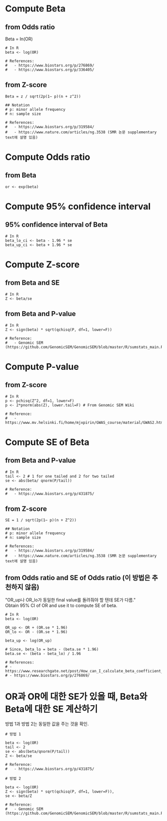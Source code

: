 # Compute Beta
## from Odds ratio
Beta = ln(OR)
```
# In R
beta <- log(OR)

# References:
#   - https://www.biostars.org/p/276869/
#   - https://www.biostars.org/p/336405/
```

## from Z-score
```
Beta = z / sqrt(2p(1− p)(n + z^2))

## Notation
# p: minor allele frequency
# n: sample size

# References:
#   - https://www.biostars.org/p/319584/
#   - https://www.nature.com/articles/ng.3538 (SMR 논문 supplementary text에 설명 있음)
```

# Compute Odds ratio
## from Beta
```
or <- exp(beta)
```

# Compute 95% confidence interval
## 95% confidence interval of Beta
```
# In R
beta_lo_ci <- beta - 1.96 * se
beta_up_ci <- beta + 1.96 * se
```

# Compute Z-score
## from Beta and SE
```
# In R
Z <- beta/se
```
## from Beta and P-value
```
# In R
Z <- sign(beta) * sqrt(qchisq(P, df=1, lower=F))

# Reference:
#   - Genomic SEM (https://github.com/GenomicSEM/GenomicSEM/blob/master/R/sumstats_main.R)
```

# Compute P-value
## from Z-score
```
# In R
p <- pchisq(Z^2, df=1, lower=F)
p <- 2*pnorm(abs(Z), lower.tail=F) # From Genomic SEM Wiki

# Reference:
#   - https://www.mv.helsinki.fi/home/mjxpirin/GWAS_course/material/GWAS2.html
```

# Compute SE of Beta
## from Beta and P-value
```
# In R
tail <- 2 # 1 for one tailed and 2 for two tailed
se <- abs(beta/ qnorm(P/tail))

# Reference:
#   - https://www.biostars.org/p/431875/
```
## from Z-score
```
SE = 1 / sqrt(2p(1− p)(n + Z^2))

## Notation
# p: minor allele frequency
# n: sample size

# References:
#   - https://www.biostars.org/p/319584/
#   - https://www.nature.com/articles/ng.3538 (SMR 논문 supplementary text에 설명 있음)
```

## from Odds ratio and SE of Odds ratio (이 방법은 추천하지 않음)
"OR_up나 OR_lo가 동일한 final value를 돌려줘야 할 텐데 SE가 다름."  
Obtain 95% CI of OR and use it to compute SE of beta.
```
# In R
beta <- log(OR)

OR_up <- OR + (OR.se * 1.96)
OR_lo <- OR - (OR.se * 1.96)

beta_up <- log(OR_up)

# Since, beta_lo = beta - (beta.se * 1.96)
beta.se <- (beta - beta_lo) / 1.96

# References:
# - https://www.researchgate.net/post/How_can_I_calculate_beta_coefficient_and_its_error_from_Odds_Ratio_from_GWAS_summary_Statisitcs
# - https://www.biostars.org/p/276869/
```

# OR과 OR에 대한 SE가 있을 때, Beta와 Beta에 대한 SE 계산하기
방법 1과 방법 2는 동일한 값을 주는 것을 확인.
```
# 방법 1

beta <- log(OR)
tail <- 2
se <- abs(beta/qnorm(P/tail))
Z <- beta/se

# Reference:
#   - https://www.biostars.org/p/431875/
```

```
# 방법 2

beta <- log(OR)
Z <- sign(beta) * sqrt(qchisq(P, df=1, lower=F)),
se <- beta/Z

# Reference:
#   - Genomic SEM (https://github.com/GenomicSEM/GenomicSEM/blob/master/R/sumstats_main.R)
```
